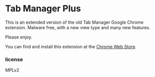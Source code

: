 # Tab Manager Plus
This is an extended version of the old Tab Manager Google Chrome extension. Malware free, with a new view type and many new features.

Please enjoy.

You can find and install this extension at the [Chrome Web Store](https://chrome.google.com/webstore/detail/cnkdjjdmfiffagllbiiilooaoofcoeff).

### license
MPLv2
